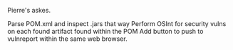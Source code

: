 Pierre's askes.

Parse POM.xml and inspect .jars that way
Perform OSInt for security vulns on each found artifact found within the POM
Add button to push to vulnreport within the same web browser.
